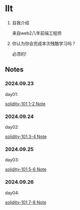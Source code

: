 # llt

1. 自我介绍 

   来自web2八年前端工程师

2. 你认为你会完成本次残酷学习吗？

   必须的!

## Notes

<!-- Content_START -->

### 2024.09.23

day01:

[solidity-101 1-2 Note](./content/llt/101.md)

### 2024.09.24

day02:

[solidity-101 3-4 Note](./content/llt/102.md)

### 2024.09.25

day03:

[solidity-101 5-6 Note](./content/llt/103.md)

### 2024.09.26

day04:

[solidity-101 7-8 Note](./content/llt/104.md)

<!-- Content_END -->

